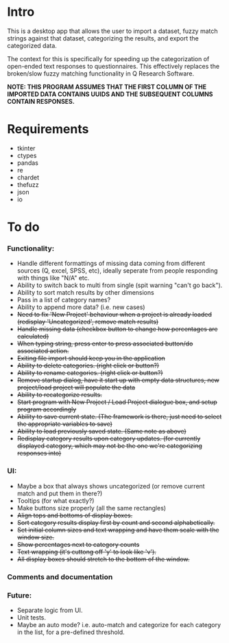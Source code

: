 # Intro

This is a desktop app that allows the user to import a dataset, fuzzy match strings against that dataset, categorizing the results, and export the categorized data.

The context for this is specifically for speeding up the categorization of open-ended text responses to questionnaires. This effectively replaces the broken/slow fuzzy matching functionality in Q Research Software.

**NOTE: THIS PROGRAM ASSUMES THAT THE FIRST COLUMN OF THE IMPORTED DATA CONTAINS UUIDS AND THE SUBSEQUENT COLUMNS CONTAIN RESPONSES.**

# Requirements

- tkinter
- ctypes
- pandas
- re
- chardet
- thefuzz
- json
- io

# To do

### Functionality:

- Handle different formattings of missing data coming from different sources (Q, excel, SPSS, etc), ideally seperate from people responding with things like "N/A" etc.
- Ability to switch back to multi from single (spit warning "can't go back").
- Ability to sort match results by other dimensions
- Pass in a list of category names?
- Ability to append more data? (i.e. new cases)
- ~~Need to fix 'New Project' behaviour when a project is already loaded (redisplay 'Uncategorized', remove match results)~~
- ~~Handle missing data (checkbox button to change how percentages are calculated)~~
- ~~When typing string, press enter to press associated button/do associated action.~~
- ~~Exiting file import should keep you in the application~~
- ~~Ability to delete categories. (right click or button?)~~
- ~~Ability to rename categories. (right click or button?)~~
- ~~Remove startup dialog, have it start up with empty data structures, new project/load project will populate the data~~
- ~~Ability to recategorize results.~~
- ~~Start program with New Project / Load Project dialogue box, and setup program accordingly~~
- ~~Ability to save current state. (The framework is there, just need to select the appropriate variables to save)~~
- ~~Ability to load previously saved state. (Same note as above)~~
- ~~Redisplay category results upon category updates. (for currently displayed category, which may not be the one we're categorizing responses into)~~

### UI:

- Maybe a box that always shows uncategorized (or remove current match and put them in there?)
- Tooltips (for what exactly?)
- Make buttons size properly (all the same rectangles)
- ~~Align tops and bottoms of display boxes.~~
- ~~Sort category results display first by count and second alphabetically.~~
- ~~Set initial column sizes and text wrapping and have them scale with the window size.~~
- ~~Show percentages next to category counts~~
- ~~Text wrapping (it's cuttong off 'y' to look like 'v').~~
- ~~All display boxes should stretch to the bottom of the window.~~

### Comments and documentation

### Future:

- Separate logic from UI.
- Unit tests.
- Maybe an auto mode? i.e. auto-match and categorize for each category in the list, for a pre-defined threshold.
